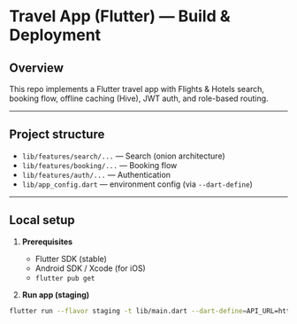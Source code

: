# Travel App (Flutter) — Build & Deployment

## Overview
This repo implements a Flutter travel app with Flights & Hotels search, booking flow, offline caching (Hive), JWT auth, and role-based routing.

---

## Project structure
- `lib/features/search/...` — Search (onion architecture)
- `lib/features/booking/...` — Booking flow
- `lib/features/auth/...` — Authentication
- `lib/app_config.dart` — environment config (via `--dart-define`)

---

## Local setup

1. **Prerequisites**
   - Flutter SDK (stable)
   - Android SDK / Xcode (for iOS)
   - `flutter pub get`

2. **Run app (staging)**
```bash
flutter run --flavor staging -t lib/main.dart --dart-define=API_URL=https://staging.api/ --dart-define=FLAVOR=staging
